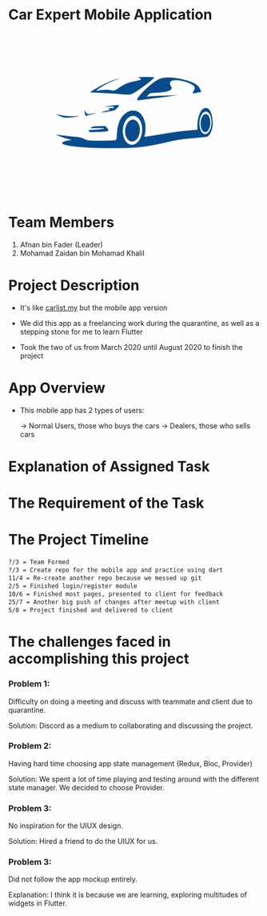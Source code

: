 # Car Expert Mobile Application
<p align = "center">
    <img src = https://github.com/mhdzidannn/Car-Expert/blob/master/android/app/src/main/res/mipmap-hdpi/login.png?raw=true>
</p>

# Team Members

1. Afnan bin Fader (Leader)
2. Mohamad Zaidan bin Mohamad Khalil


# Project Description

-	It's like [carlist.my](https://www.carlist.my/) but the mobile app version

-	We did this app as a freelancing work during the quarantine, as well as a stepping stone for me to learn Flutter

-	Took the two of us from March 2020 until August 2020 to finish the project

# App Overview

- This mobile app has 2 types of users:

    ->   Normal Users, those who buys the cars
    ->   Dealers, those who sells cars


# Explanation of Assigned Task


# The Requirement of the Task



# The Project Timeline
>>
```
?/3 = Team Formed 
?/3 = Create repo for the mobile app and practice using dart
11/4 = Re-create another repo because we messed up git
2/5 = Finished login/register module
10/6 = Finished most pages, presented to client for feedback
25/7 = Another big push of changes after meetup with client
5/8 = Project finished and delivered to client
```

# The challenges faced in accomplishing this project


### Problem 1:
Difficulty on doing a meeting and discuss with teammate and client due to quarantine.

Solution: Discord as a medium to collaborating and discussing the project.


### Problem 2:
Having hard time choosing app state management (Redux, Bloc, Provider)

Solution: We spent a lot of time playing and testing around with the different state manager. We decided to choose Provider.


### Problem 3:
No inspiration for the UIUX design. 

Solution: Hired a friend to do the UIUX for us.


### Problem 3:
Did not follow the app mockup entirely.

Explanation: I think it is because we are learning, exploring multitudes of widgets in Flutter.


